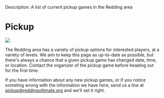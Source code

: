 Description: A list of current pickup games in the Redding area

# Pickup

<img src="/images/baker_layout.jpg" class="img-rounded span2 pull-right">

The Redding area has a variety of pickup options for interested players,
at a variety of levels. We aim to keep this page as up-to-date as possible,
but there's always a chance that a given pickup game has changed date,
time, or location. Contact the organizer of the pickup game before heading
out for the first time.

If you have information about any new pickup games, or if you notice
someting wrong with the information we have here, send us a line at
<a href="mailto:pickup@reddingultimate.org">pickup@reddingultimate.org</a> and we'll set it right.
